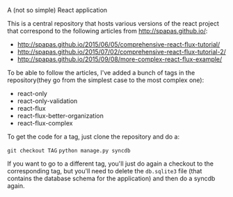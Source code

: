 A (not so simple) React application

This is a central repository that hosts various versions of the react project that correspond
to the following articles from http://spapas.github.io/:

- http://spapas.github.io/2015/06/05/comprehensive-react-flux-tutorial/
- http://spapas.github.io/2015/07/02/comprehensive-react-flux-tutorial-2/
- http://spapas.github.io/2015/09/08/more-complex-react-flux-example/

To be able to follow the articles, I've added a bunch of tags in the repository(they go from
the simplest case to the most complex one):

- react-only
- react-only-validation
- react-flux
- react-flux-better-organization
- react-flux-complex

To get the code for a tag, just clone the repository and do a:

``git checkout TAG``
``python manage.py syncdb``

If you want to go to a different tag, you'll just do again a checkout to
the corresponding tag, but you'll need to delete the ``db.sqlite3`` file (that
contains the database schema for the application) and then do a syncdb again.
